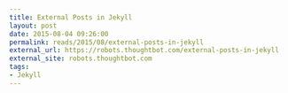 ```yaml
---
title: External Posts in Jekyll
layout: post
date: 2015-08-04 09:26:00
permalink: reads/2015/08/external-posts-in-jekyll
external_url: https://robots.thoughtbot.com/external-posts-in-jekyll
external_site: robots.thoughtbot.com
tags:
- Jekyll
---
```

